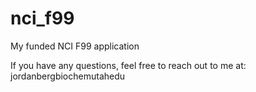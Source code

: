 # nci_f99
My funded NCI F99 application

If you have any questions, feel free to reach out to me at: jordan<dot>berg<at>biochem<dot>utah<dot>edu
